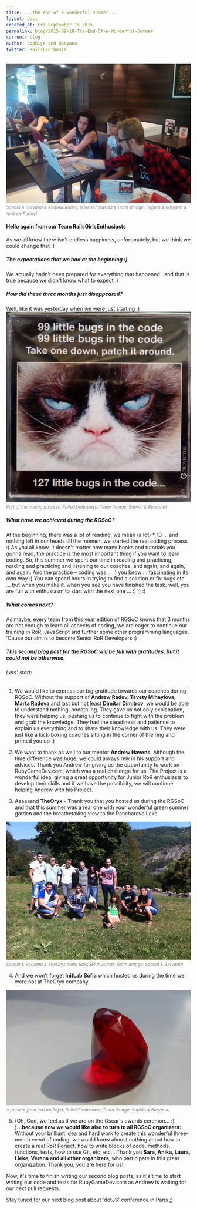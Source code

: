 ```yaml
---
title: ...the end of a wonderful summer...
layout: post
created_at: Fri September 18 2015
permalink: blog/2015-09-18-The-End-Of-a-Wonderful-Summer
current: blog
author: Sophiya and Boryana
twitter: RailsGEnthusia 
---
```


<img src="/img/blog/2015/rails-g-enthusiasts-coffee.jpg" alt="Sophia & Boryana & Andrew">
<br><font color="grey"><small><i> Sophia & Boryana & Andrew Radev, RailsGEnthusiasts Team (Image: Sophia & Boryana & Andrew Radev)</i></small></font>

#### Hello again from our Team RailsGirlsEnthusiasts

As we all know there isn't endless happiness, unfortunately, but we think we could change that :)

##### The expectations that we had at the beginning :)
We actually hadn't been prepared for everything that happened...and that is true because we didn't know what to expect :) 

##### How did these three months just disappeared?
Well, like it was yesterday when we were just starting :)
<img src="/img/blog/2015/rails-g-enthusiasts-bugs.jpg" alt="99 little bugs in the code">
<br><font color="grey"><small><i> Part of the coding process, RailsGEnthusiasts Team (Image: Sophia & Boryana)</i></small></font>

##### What have we achieved during the RGSoC?
At the beginning, there was a lot of reading, we mean (a lot) * 10 … and nothing left in our heads till the moment we started the real coding process :)
As you all know, it doesn't matter how many books and tutorials you gonna read, the practice is the most important thing if you want to learn coding. 
So, this summer we spent our time in reading and practicing, reading and practicing and listening to our coaches, and again, and again, and again. And the practice – coding was … :) you know … fascinating in its own way :) You can spend hours in trying to find a solution or fix bugs etc. … but when you make it, when you see you have finished the task, well, you are full with enthusiasm to start with the next one … :) :) :) 

##### What comes next?
As maybe, every team from this year edition of RGSoC knows that 3 months are not enough to learn all aspects of coding, we are eager to continue our training in RoR, JavaScript and further some other programming languages. 'Cause our aim is to become Senior RoR Developers :)

##### This second blog post for the RGSoC will be full with gratitudes, but it could not be otherwise.

###### Lets' start:

1. We would like to express our big gratitude towards our coaches during RGSoC. 
Without the support of **Andrew Radev, Tsvety Mihaylova, Marta Radeva** and last but not least **Dimitar Dimitrov**, we would be able to understand nothing, nooothiing.
They gave us not only explanation, they were helping us, pushing us to continue to fight with the problem and grab the knowledge. They had the steadiness and patience to explain us everything and to share their knowledge with us. They were just like a kick-boxing coaches sitting in the corner of the ring and primed you up :) 

2. We want to thank as well to our mentor **Andrew Havens**. Although the time difference was huge, we could always rely in his support and advices. Thank you Andrew for giving us the opportunity to work on RubyGameDev.com, which was a real challenge for us. The Project is a wonderful idea, giving a great opportunity for Junior RoR enthusiasts to develop their skills and if we have the possibility, we will continue helping Andrew with his Project.

3. Aaaaaand **TheOryx** – Thank you that you hosted us during the RGSoC and that this summer was a real one with your wonderful green summer garden and the breathetaking view to the Pancharevo Lake.
<img src="/img/blog/2015/rails-g-enthusiasts-TheOryx.png" alt="Sophia & Boryana & TheOryx">
<br><font color="grey"><small><i> Sophia & Boryana & TheOryx crew, RailsGEnthusiasts Team (Image: Sophia & Boryana)</i></small></font>

4. And we won't forget **InitLab Sofia** which hosted us during the time we were not at TheOryx company.<br>
<img src="/img/blog/2015/rails-g-enthusiasts-ruby.jpg" alt="Ruby">
<br><font color="grey"><small><i> A present from InitLab Sofia, RailsGEnthusiasts Team (Image: Sophia & Boryana)</i></small></font>

5.  (Oh, God, we feel as if we are on the Oscar's awards ceremon... :)  )**...because now we would like also to turn to all RGSoC organizers:** Without your brilliant idea and hard work to create this wonderful three-month event of coding, we would know almost nothing about how to create a real RoR Porject, how to write blocks of code, methods, functions, tests, how to use Git, etc, etc…
Thank you **Sara, Anika, Laura, Lieke, Verena and all other organizers**, who participate in this great organization. Thank you, you are here for us!

Now, it's time to finish writing our second blog posts, as it's time to start writing our code and tests for RubyGameDev.com as Andrew is waiting for our next pull requests.    

Stay tuned for our next blog post about 'dotJS' conference in Paris ;)
